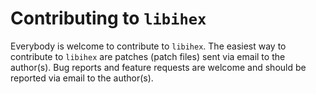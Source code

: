 # Contributing to `libihex`

Everybody is welcome to contribute to `libihex`. The easiest way to contribute
to `libihex` are patches (patch files) sent via email to the author(s).
Bug reports and feature requests are welcome and should be reported via email to the author(s).
